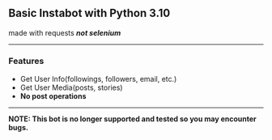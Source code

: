 <h2>Basic Instabot with Python 3.10</h2>


<p>made with requests <b><i>not selenium</i></b></p>
<hr style="height:0.5px">
<h3>Features</h3>
<ul>
<li>Get User Info(followings, followers, email, etc.)</li>
<li>Get User Media(posts, stories)</li>
<li><b>No post operations<b></li>
</ul>
<hr style="height:0.5px">
<p><b>NOTE:</b> This bot is no longer supported and tested so you may encounter bugs.</p>
